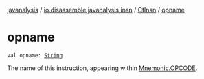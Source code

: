[javanalysis](../../index.md) / [io.disassemble.javanalysis.insn](../index.md) / [CtInsn](index.md) / [opname](./opname.md)

# opname

`val opname: `[`String`](https://kotlinlang.org/api/latest/jvm/stdlib/kotlin/-string/index.html)

The name of this instruction, appearing within [Mnemonic.OPCODE](#).

